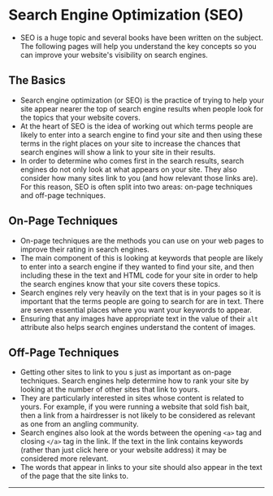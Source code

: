 # Search Engine Optimization (SEO)

- SEO is a huge topic and several books have been written on the subject. The following pages will help you understand the key concepts so you can improve your website's visibility on search engines.
## The Basics

- Search engine optimization (or SEO) is the practice of trying to help your site appear nearer the top of search engine results when people look for the topics that your website covers.
- At the heart of SEO is the idea of working out which terms people are likely to enter into a search engine to find your site and then using these terms in the right places on your site to increase the chances that search engines will show a link to your site in their results.
- In order to determine who comes first in the search results, search engines do not only look at what appears on your site. They also consider how many sites link to you (and how relevant those links are). For this reason, SEO is often split into two areas: on-page techniques and off-page techniques.
## On-Page Techniques

- On-page techniques are the methods you can use on your web pages to improve their rating in search engines.
- The main component of this is looking at keywords that people are likely to enter into a search engine if they wanted to find your site, and then including these in the text and HTML code for your site in order to help the search engines know that your site covers these topics.
- Search engines rely very heavily on the text that is in your pages so it is important that the terms people are going to search for are in text. There are seven essential places where you want your keywords to appear.
- Ensuring that any images have appropriate text in the value of their `alt` attribute also helps search engines understand the content of images.
## Off-Page Techniques

- Getting other sites to link to you s just as important as on-page techniques. Search engines help determine how to rank your site by looking at the number of other sites that link to yours.
- They are particularly interested in sites whose content is related to yours. For example, if you were running a website that sold fish bait, then a link from a hairdresser is not likely to be considered as relevant as one from an angling community.
- Search engines also look at the words between the opening `<a>` tag and closing `</a>` tag in the link. If the text in the link contains keywords (rather than just click here or your website address) it may be considered more relevant.
- The words that appear in links to your site should also appear in the text of the page that the site links to.

---
